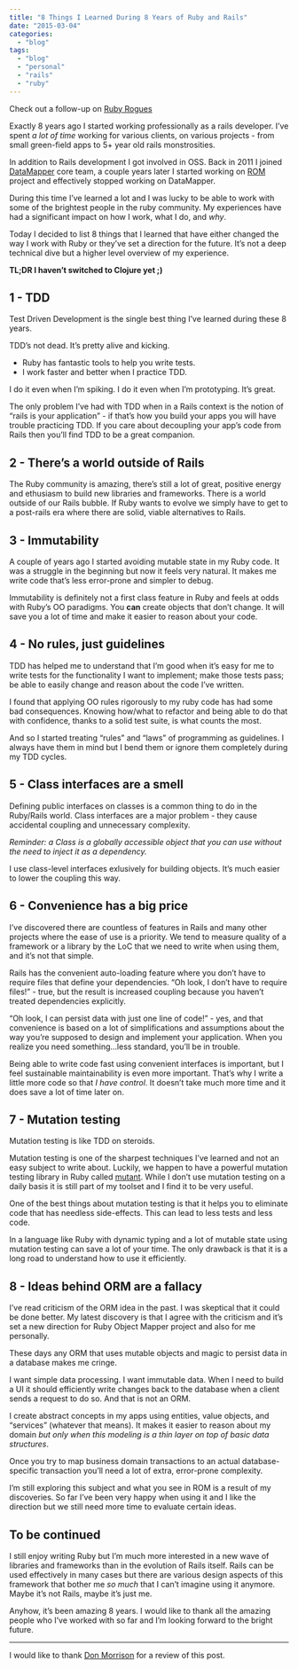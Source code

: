 ```yaml
---
title: "8 Things I Learned During 8 Years of Ruby and Rails"
date: "2015-03-04"
categories: 
  - "blog"
tags: 
  - "blog"
  - "personal"
  - "rails"
  - "ruby"
---
```


Check out a follow-up on [Ruby Rogues](http://devchat.tv/ruby-rogues/205-rr-eight-years-of-ruby-and-rails-with-piotr-solnica)

Exactly 8 years ago I started working professionally as a rails developer. I’ve spent _a lot of time_ working for various clients, on various projects - from small green-field apps to 5+ year old rails monstrosities.

In addition to Rails development I got involved in OSS. Back in 2011 I joined [DataMapper](https://github.com/datamapper) core team, a couple years later I started working on [ROM](https://github.com/rom-rb/rom) project and effectively stopped working on DataMapper.

During this time I’ve learned a lot and I was lucky to be able to work with some of the brightest people in the ruby community. My experiences have had a significant impact on how I work, what I do, and _why_.

Today I decided to list 8 things that I learned that have either changed the way I work with Ruby or they’ve set a direction for the future. It’s not a deep technical dive but a higher level overview of my experience.

**TL;DR I haven’t switched to Clojure yet ;)**

## 1 - TDD

Test Driven Development is the single best thing I’ve learned during these 8 years.

TDD’s not dead. It’s pretty alive and kicking.

- Ruby has fantastic tools to help you write tests.
- I work faster and better when I practice TDD.

I do it even when I’m spiking. I do it even when I’m prototyping. It’s great.

The only problem I’ve had with TDD when in a Rails context is the notion of “rails is your application” - if that’s how you build your apps you will have trouble practicing TDD. If you care about decoupling your app’s code from Rails then you’ll find TDD to be a great companion.

## 2 - There’s a world outside of Rails

The Ruby community is amazing, there’s still a lot of great, positive energy and ethusiasm to build new libraries and frameworks. There is a world outside of our Rails bubble. If Ruby wants to evolve we simply have to get to a post-rails era where there are solid, viable alternatives to Rails.

## 3 - Immutability

A couple of years ago I started avoiding mutable state in my Ruby code. It was a struggle in the beginning but now it feels very natural. It makes me write code that’s less error-prone and simpler to debug.

Immutability is definitely not a first class feature in Ruby and feels at odds with Ruby’s OO paradigms. You **can** create objects that don’t change. It will save you a lot of time and make it easier to reason about your code.

## 4 - No rules, just guidelines

TDD has helped me to understand that I’m good when it’s easy for me to write tests for the functionality I want to implement; make those tests pass; be able to easily change and reason about the code I’ve written.

I found that applying OO rules rigorously to my ruby code has had some bad consequences. Knowing how/what to refactor and being able to do that with confidence, thanks to a solid test suite, is what counts the most.

And so I started treating “rules” and “laws” of programming as guidelines. I always have them in mind but I bend them or ignore them completely during my TDD cycles.

## 5 - Class interfaces are a smell

Defining public interfaces on classes is a common thing to do in the Ruby/Rails world. Class interfaces are a major problem - they cause accidental coupling and unnecessary complexity.

_Reminder: a Class is a globally accessible object that you can use without the need to inject it as a dependency._

I use class-level interfaces exlusively for building objects. It’s much easier to lower the coupling this way.

## 6 - Convenience has a big price

I’ve discovered there are countless of features in Rails and many other projects where the ease of use is a priority. We tend to measure quality of a framework or a library by the LoC that we need to write when using them, and it’s not that simple.

Rails has the convenient auto-loading feature where you don’t have to require files that define your dependencies. “Oh look, I don’t have to require files!” - true, but the result is increased coupling because you haven’t treated dependencies explicitly.

“Oh look, I can persist data with just one line of code!” - yes, and that convenience is based on a lot of simplifications and assumptions about the way you’re supposed to design and implement your application. When you realize you need something…less standard, you’ll be in trouble.

Being able to write code fast using convenient interfaces is important, but I feel sustainable maintainability is even more important. That’s why I write a little more code so that _I have control_. It doesn’t take much more time and it does save a lot of time later on.

## 7 - Mutation testing

Mutation testing is like TDD on steroids.

Mutation testing is one of the sharpest techniques I’ve learned and not an easy subject to write about. Luckily, we happen to have a powerful mutation testing library in Ruby called [mutant](https://github.com/mbj/mutant). While I don’t use mutation testing on a daily basis it is still part of my toolset and I find it to be very useful.

One of the best things about mutation testing is that it helps you to eliminate code that has needless side-effects. This can lead to less tests and less code.

In a language like Ruby with dynamic typing and a lot of mutable state using mutation testing can save a lot of your time. The only drawback is that it is a long road to understand how to use it efficiently.

## 8 - Ideas behind ORM are a fallacy

I’ve read criticism of the ORM idea in the past. I was skeptical that it could be done better. My latest discovery is that I agree with the criticism and it’s set a new direction for Ruby Object Mapper project and also for me personally.

These days any ORM that uses mutable objects and magic to persist data in a database makes me cringe.

I want simple data processing. I want immutable data. When I need to build a UI it should efficiently write changes back to the database when a client sends a request to do so. And that is not an ORM.

I create abstract concepts in my apps using entities, value objects, and “services” (whatever that means). It makes it easier to reason about my domain _but only when this modeling is a thin layer on top of basic data structures_.

Once you try to map business domain transactions to an actual database-specific transaction you’ll need a lot of extra, error-prone complexity.

I’m still exploring this subject and what you see in ROM is a result of my discoveries. So far I’ve been very happy when using it and I like the direction but we still need more time to evaluate certain ideas.

## To be continued

I still enjoy writing Ruby but I’m much more interested in a new wave of libraries and frameworks than in the evolution of Rails itself. Rails can be used effectively in many cases but there are various design aspects of this framework that bother me _so much_ that I can’t imagine using it anymore. Maybe it’s not Rails, maybe it’s just me.

Anyhow, it’s been amazing 8 years. I would like to thank all the amazing people who I’ve worked with so far and I’m looking forward to the bright future.

* * *

I would like to thank [Don Morrison](https://twitter.com/elskwid) for a review of this post.

